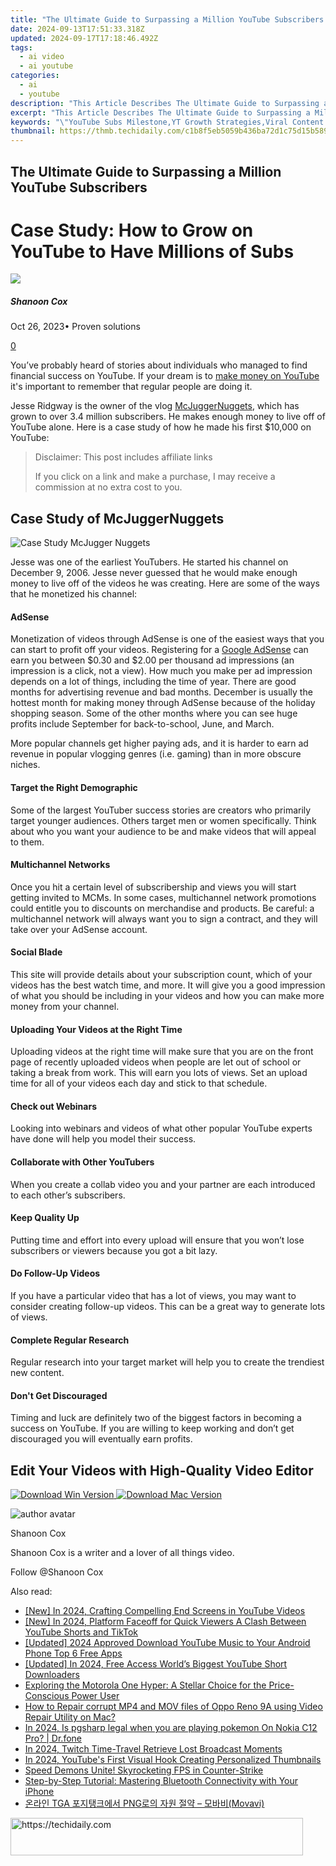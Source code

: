 ```yaml
---
title: "The Ultimate Guide to Surpassing a Million YouTube Subscribers for 2024"
date: 2024-09-13T17:51:33.318Z
updated: 2024-09-17T17:18:46.492Z
tags:
  - ai video
  - ai youtube
categories:
  - ai
  - youtube
description: "This Article Describes The Ultimate Guide to Surpassing a Million YouTube Subscribers for 2024"
excerpt: "This Article Describes The Ultimate Guide to Surpassing a Million YouTube Subscribers for 2024"
keywords: "\"YouTube Subs Milestone,YT Growth Strategies,Viral Content Creation,Engaging Video Hacks,Monetizing Channel Success,Audience Expansion Tips,Traffic-Boosting Techniques\""
thumbnail: https://thmb.techidaily.com/c1b8f5eb5059b436ba72d1c75d15b589d4913c1c77b2ab824b82342859c0a119.jpg
---
```


## The Ultimate Guide to Surpassing a Million YouTube Subscribers

# Case Study: How to Grow on YouTube to Have Millions of Subs

![](https://images.wondershare.com/filmora/article-images/shannon-cox.jpg)

##### Shanoon Cox

 Oct 26, 2023• Proven solutions

[0](#commentsBoxSeoTemplate)

You’ve probably heard of stories about individuals who managed to find financial success on YouTube. If your dream is to [make money on YouTube](https://tools.techidaily.com/wondershare/filmora/download/) it's important to remember that regular people are doing it.

Jesse Ridgway is the owner of the vlog [McJuggerNuggets](https://www.youtube.com/user/McJuggerNuggets), which has grown to over 3.4 million subscribers. He makes enough money to live off of YouTube alone. Here is a case study of how he made his first $10,000 on YouTube:

>  Disclaimer: This post includes affiliate links
>
>  If you click on a link and make a purchase, I may receive a commission at no extra cost to you.
>

## Case Study of McJuggerNuggets

![Case Study McJugger Nuggets](https://images.wondershare.com/filmora/article-images/case-study-mcjugger-nuggets.jpg)

Jesse was one of the earliest YouTubers. He started his channel on December 9, 2006\. Jesse never guessed that he would make enough money to live off of the videos he was creating. Here are some of the ways that he monetized his channel:

#### AdSense

Monetization of videos through AdSense is one of the easiest ways that you can start to profit off your videos. Registering for a [Google AdSense](https://www.google.com/adsense/start/#?modal%5Factive=none) can earn you between $0.30 and $2.00 per thousand ad impressions (an impression is a click, not a view). How much you make per ad impression depends on a lot of things, including the time of year. There are good months for advertising revenue and bad months. December is usually the hottest month for making money through AdSense because of the holiday shopping season. Some of the other months where you can see huge profits include September for back-to-school, June, and March.

More popular channels get higher paying ads, and it is harder to earn ad revenue in popular vlogging genres (i.e. gaming) than in more obscure niches.

#### Target the Right Demographic

Some of the largest YouTuber success stories are creators who primarily target younger audiences. Others target men or women specifically. Think about who you want your audience to be and make videos that will appeal to them.

#### Multichannel Networks

Once you hit a certain level of subscribership and views you will start getting invited to MCMs. In some cases, multichannel network promotions could entitle you to discounts on merchandise and products. Be careful: a multichannel network will always want you to sign a contract, and they will take over your AdSense account.

#### Social Blade

This site will provide details about your subscription count, which of your videos has the best watch time, and more. It will give you a good impression of what you should be including in your videos and how you can make more money from your channel.

#### Uploading Your Videos at the Right Time

Uploading videos at the right time will make sure that you are on the front page of recently uploaded videos when people are let out of school or taking a break from work. This will earn you lots of views. Set an upload time for all of your videos each day and stick to that schedule.

#### Check out Webinars

Looking into webinars and videos of what other popular YouTube experts have done will help you model their success.

#### Collaborate with Other YouTubers

When you create a collab video you and your partner are each introduced to each other’s subscribers.

#### Keep Quality Up

Putting time and effort into every upload will ensure that you won’t lose subscribers or viewers because you got a bit lazy.

#### Do Follow-Up Videos

If you have a particular video that has a lot of views, you may want to consider creating follow-up videos. This can be a great way to generate lots of views.

#### Complete Regular Research

Regular research into your target market will help you to create the trendiest new content.

#### Don't Get Discouraged

Timing and luck are definitely two of the biggest factors in becoming a success on YouTube. If you are willing to keep working and don’t get discouraged you will eventually earn profits.

## Edit Your Videos with High-Quality Video Editor

[![Download Win Version](https://images.wondershare.com/filmora/guide/download-btn-win.jpg) ](https://tools.techidaily.com/wondershare/filmora/download/) [![Download Mac Version](https://images.wondershare.com/filmora/guide/download-btn-mac.jpg) ](https://tools.techidaily.com/wondershare/filmora/download/)

![author avatar](https://images.wondershare.com/filmora/article-images/shannon-cox.jpg)

Shanoon Cox

Shanoon Cox is a writer and a lover of all things video.

Follow @Shanoon Cox

<ins class="adsbygoogle"
     style="display:block"
     data-ad-format="autorelaxed"
     data-ad-client="ca-pub-7571918770474297"
     data-ad-slot="1223367746"></ins>

<ins class="adsbygoogle"
     style="display:block"
     data-ad-client="ca-pub-7571918770474297"
     data-ad-slot="8358498916"
     data-ad-format="auto"
     data-full-width-responsive="true"></ins>

<span class="atpl-alsoreadstyle">Also read:</span>
<div><ul>
<li><a href="https://youtube-blog.techidaily.com/n-2024-crafting-compelling-end-screens-in-youtube-videos/"><u>[New] In 2024, Crafting Compelling End Screens in YouTube Videos</u></a></li>
<li><a href="https://youtube-blog.techidaily.com/n-2024-platform-faceoff-for-quick-viewers-a-clash-between-youtube-shorts-and-tiktok/"><u>[New] In 2024, Platform Faceoff for Quick Viewers A Clash Between YouTube Shorts and TikTok</u></a></li>
<li><a href="https://facebook-video-share.techidaily.com/updated-2024-approved-download-youtube-music-to-your-android-phone-top-6-free-apps/"><u>[Updated] 2024 Approved Download YouTube Music to Your Android Phone Top 6 Free Apps</u></a></li>
<li><a href="https://youtube-blog.techidaily.com/ed-in-2024-free-access-worlds-biggest-youtube-short-downloaders/"><u>[Updated] In 2024, Free Access World’s Biggest YouTube Short Downloaders</u></a></li>
<li><a href="https://buynow-info.techidaily.com/exploring-the-motorola-one-hyper-a-stellar-choice-for-the-price-conscious-power-user/"><u>Exploring the Motorola One Hyper: A Stellar Choice for the Price-Conscious Power User</u></a></li>
<li><a href="https://blog-min.techidaily.com/how-to-repair-corrupt-mp4-and-mov-files-of-oppo-reno-9a-using-video-repair-utility-on-mac-by-stellar-video-repair-mobile-video-repair/"><u>How to Repair corrupt MP4 and MOV files of Oppo Reno 9A using Video Repair Utility on Mac?</u></a></li>
<li><a href="https://phone-solutions.techidaily.com/in-2024-is-pgsharp-legal-when-you-are-playing-pokemon-on-nokia-c12-pro-drfone-by-drfone-virtual-android/"><u>In 2024, Is pgsharp legal when you are playing pokemon On Nokia C12 Pro? | Dr.fone</u></a></li>
<li><a href="https://some-guidance.techidaily.com/in-2024-twitch-time-travel-retrieve-lost-broadcast-moments/"><u>In 2024, Twitch Time-Travel Retrieve Lost Broadcast Moments</u></a></li>
<li><a href="https://youtube-blog.techidaily.com/24-youtubes-first-visual-hook-creating-personalized-thumbnails/"><u>In 2024, YouTube's First Visual Hook Creating Personalized Thumbnails</u></a></li>
<li><a href="https://games-able.techidaily.com/speed-demons-unite-skyrocketing-fps-in-counter-strike/"><u>Speed Demons Unite! Skyrocketing FPS in Counter-Strike</u></a></li>
<li><a href="https://fox-that.techidaily.com/step-by-step-tutorial-mastering-bluetooth-connectivity-with-your-iphone/"><u>Step-by-Step Tutorial: Mastering Bluetooth Connectivity with Your iPhone</u></a></li>
<li><a href="https://fox-links.techidaily.com/1726233803054-tga-png-movavi/"><u>온라인 TGA 포지탱크에서 PNG로의 자원 절약 – 모바비(Movavi)</u></a></li>
</ul></div>

<!-- affiliate ads begin -->
<a href="https://bluettius.sjv.io/c/5597632/2139118/17108" target="_top" id="2139118">
  <img src="//a.impactradius-go.com/display-ad/17108-2139118" border="0" alt="https://techidaily.com" width="468" height="60"/>
</a>
<img height="0" width="0" src="https://bluettius.sjv.io/i/5597632/2139118/17108" style="position:absolute;visibility:hidden;" border="0" />
<!-- affiliate ads end -->

